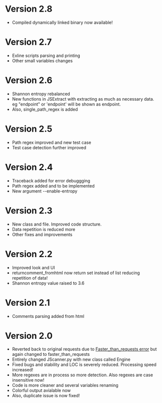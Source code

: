 # Version 2.8
* Compiled dynamically linked binary now available! 

# Version 2.7
* Exline scripts parsing and printing
* Other small variables changes

# Version 2.6
* Shannon entropy rebalanced
* New functions in JSExtract with extracting as much as necessary data. eg "endpoint" or 'endpoint' will be shown as endpoint.
* Also, single_path_regex is added

# Version 2.5
* Path regex improved and new test case
* Test case detection further improved

# Version 2.4
* Traceback added for error debuggging
* Path regex added and to be implemented
* New argument --enable-entropy

# Version 2.3
* New class and file. Improved code structure.
* Data repetition is reduced more
* Other fixes and improvements

# Version 2.2
* Improved look and UI
* returncomment_fromhtml now return set instead of list reducing repetition of data!
* Shannon entropy value raised to 3.6

# Version 2.1
* Comments parsing added from html

# Version 2.0
* Reverted back to original requests due to [Faster_than_requests error](https://github.com/juancarlospaco/faster-than-requests/issues/93) but again changed to faster_than_requests
* Entirely changed JScanner.py with new class called Engine
* Fixed bugs and stability and LOC is severely reduced. Processing speed increased!
* More regexes are in process so more detection. Also regexes are case insensitive now!
* Code is more cleaner and several variables renaming
* Colorful output avialable now
* Also, duplicate issue is now fixed!

